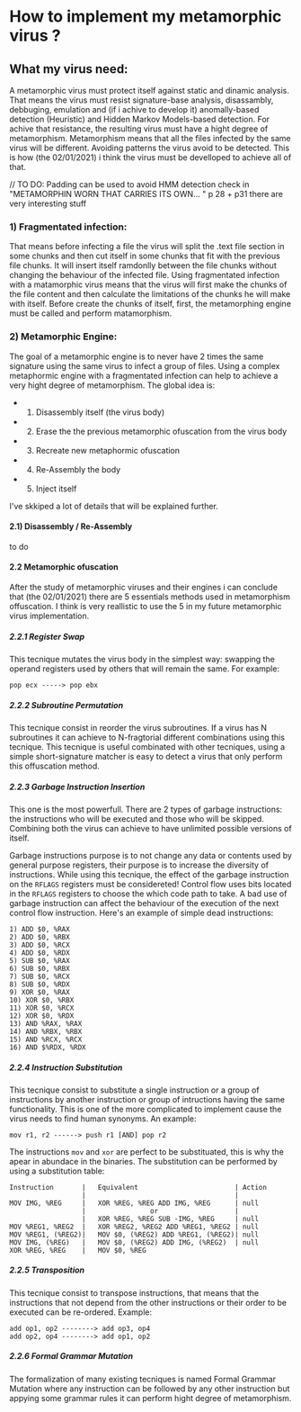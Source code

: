 # How to implement my metamorphic virus ?

## What my virus need:
A metamorphic virus must protect itself against static and dinamic analysis. That means the virus must resist signature-base analysis, disassambly, debbuging, emulation and (if i achive to develop it) anomally-based detection (Heuristic) and Hidden Markov Models-based detection. For achive that resistance, the resulting virus must have a hight degree of metamorphism. Metamorphism means that all the files infected by the same virus will be different. Avoiding patterns the virus avoid to be detected. This is how (the 02/01/2021) i think the virus must be develloped to achieve all of that.

// TO DO: Padding can be used to avoid HMM detection check in "METAMORPHIN WORN THAT CARRIES ITS OWN... " p 28 + p31 there are very interesting stuff

### 1) Fragmentated infection:
That means before infecting a file the virus will split the .text file section in some chunks and then cut itself in some chunks that fit with the previous file        chunks. It will insert itself ramdonlly between the file chunks without changing the behaviour of the infected file. Using fragmentated infection with a matamorphic virus means that the virus will first make the chunks of the file content and then calculate the limitations of the chunks he will make with itself. Before create the chunks of itself, first, the metamorphing engine must be called and perform matamorphism.

### 2) Metamorphic Engine:
The goal of a metamorphic engine is to never have 2 times the same signature using the same virus to infect a group of files. Using a complex metaphormic engine with a fragmentated infection can help to achieve a very hight degree of metamorphism. The global idea is:
- 1) Disassembly itself (the virus body)
- 2) Erase the the previous metamorphic ofuscation from the virus body
- 3) Recreate new metaphormic ofuscation
- 4) Re-Assembly the body
- 5) Inject itself

I've skkiped a lot of details that will be explained further.

#### 2.1) Disassembly / Re-Assembly
to do

#### 2.2 Metamorphic ofuscation
After the study of metamorphic viruses and their engines i can conclude that (the 02/01/2021) there are 5 essentials methods used in metamorphism offuscation. I think is very reallistic to use the 5 in my future metamorphic virus implementation.

##### 2.2.1 Register Swap
This tecnique mutates the virus body in the simplest way: swapping the operand registers used by others that will remain the same. For example: 
```
pop ecx -----> pop ebx
```

##### 2.2.2 Subroutine Permutation
This tecnique consist in reorder the virus subroutines. If a virus has N subroutines it can achieve to N-fragtorial different combinations using this tecnique. This tecnique is useful combinated with other tecniques, using a simple short-signature matcher is easy to detect a virus that only perform this offuscation method.

##### 2.2.3 Garbage Instruction Insertion
This one is the most powerfull. There are 2 types of garbage instructions: the instructions who will be executed and those who will be skipped. Combining both the virus can achieve to have unlimited possible versions of itself.

Garbage instructions purpose is to not change any data or contents used by general purpose registers, their purpose is to increase the diversity of instructions.
While using this tecnique, the effect of the garbage instruction on the ```RFLAGS``` registers must be considereted! Control flow uses bits located in the ```RFLAGS``` registers to choose the which code path to take. A bad use of garbage instruction can affect the behaviour of the execution of the next control flow instruction.
Here's an example of simple dead instructions:
```
1) ADD $0, %RAX
2) ADD $0, %RBX
3) ADD $0, %RCX
4) ADD $0, %RDX
5) SUB $0, %RAX
6) SUB $0, %RBX
7) SUB $0, %RCX
8) SUB $0, %RDX
9) XOR $0, %RAX
10) XOR $0, %RBX
11) XOR $0, %RCX
12) XOR $0, %RDX
13) AND %RAX, %RAX
14) AND %RBX, %RBX
15) AND %RCX, %RCX
16) AND $%RDX, %RDX
```

##### 2.2.4 Instruction Substitution
This tecnique consist to substitute a single instruction or a group of instructions by another instruction or group of intructions having the same functionality. This is one of the more complicated to implement cause the virus needs to find human synonyms. An example:
```
mov r1, r2 ------> push r1 [AND] pop r2
```
The instructions ```mov``` and  ```xor``` are perfect to be substituated, this is why the apear in abundace in the binaries. The substitution can be performed by using a substitution table:
```
Instruction       |   Equivalent                        | Action
                  |                                     |
MOV IMG, %REG     |   XOR %REG, %REG ADD IMG, %REG      | null
                  |                or                   |
                  |   XOR %REG, %REG SUB -IMG, %REG     | null
MOV %REG1, %REG2  |   XOR %REG2, %REG2 ADD %REG1, %REG2 | null
MOV %REG1, (%REG2)|   MOV $0, (%REG2) ADD %REG1, (%REG2)| null
MOV IMG, (%REG)   |   MOV $0, (%REG2) ADD IMG, (%REG2)  | null
XOR %REG, %REG    |   MOV $0, %REG
```
                     
##### 2.2.5 Transposition
This tecnique consist to transpose instructions, that means that the instructions that not depend from the other instructions or their order to be executed  can be re-ordered. Example:
```
add op1, op2 --------> add op3, op4
add op2, op4 --------> add op1, op2
```

##### 2.2.6 Formal Grammar Mutation
The formalization of many existing tecniques is named Formal Grammar Mutation where any instruction can be followed by any other instruction but appying some grammar rules it can perform hight degree of metamorphism.


